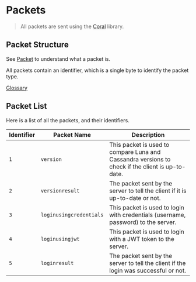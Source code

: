 # Packets

> All packets are sent using the [Coral](https://github.com/st-mar/Coral) library.

## Packet Structure

<note>
    See <a href="Glossary.md#packet">Packet</a> to understand what a packet is.
</note>

All packets contain an identifier, which is a single byte to identify the packet type.

<seealso>
    <category ref="related">
        <a href="Glossary.md">Glossary</a>
    </category>
</seealso>

## Packet List

Here is a list of all the packets, and their identifiers.

| Identifier | Packet Name             | Description                                                                                      |
|------------|-------------------------|--------------------------------------------------------------------------------------------------|
| `1`        | `version`               | This packet is used to compare Luna and Cassandra versions to check if the client is up-to-date. |
| `2`        | `versionresult`         | The packet sent by the server to tell the client if it is up-to-date or not.                     |
| `3`        | `loginusingcredentials` | This packet is used to login with credentials (username, password) to the server.                |
| `4`        | `loginusingjwt`         | This packet is used to login with a JWT token to the server.                                     |
| `5`        | `loginresult`           | The packet sent by the server to tell the client if the login was successful or not.             |